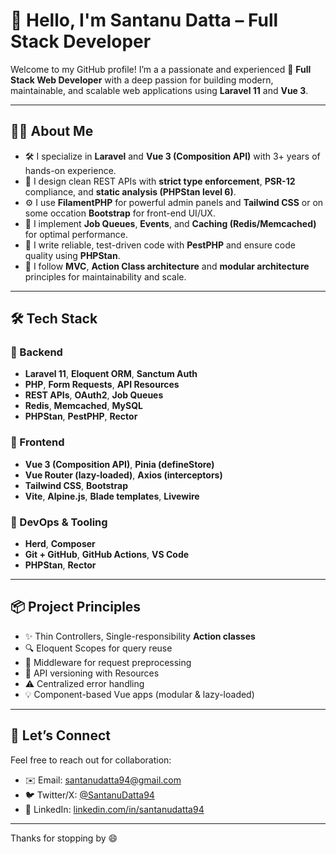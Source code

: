 # 👋 Hello, I'm Santanu Datta – Full Stack Developer

Welcome to my GitHub profile! I’m a a passionate and experienced 🚀 **Full Stack Web Developer** with a deep passion for building modern, maintainable, and scalable web applications using **Laravel 11** and **Vue 3**.

---

## 🧑‍💻 About Me

- 🛠 I specialize in **Laravel** and **Vue 3 (Composition API)** with 3+ years of hands-on experience.
- 🧩 I design clean REST APIs with **strict type enforcement**, **PSR-12** compliance, and **static analysis (PHPStan level 6)**.
- ⚙️ I use **FilamentPHP** for powerful admin panels and **Tailwind CSS** or on some occation **Bootstrap** for front-end UI/UX.
- 🔁 I implement **Job Queues**, **Events**, and **Caching (Redis/Memcached)** for optimal performance.
- 🧪 I write reliable, test-driven code with **PestPHP** and ensure code quality using **PHPStan**.
- 🧠 I follow **MVC**, **Action Class architecture** and **modular architecture** principles for maintainability and scale.

---

## 🛠️ Tech Stack

### 🔹 Backend
- **Laravel 11**, **Eloquent ORM**, **Sanctum Auth**
- **PHP**, **Form Requests**, **API Resources**
- **REST APIs**, **OAuth2**, **Job Queues**
- **Redis**, **Memcached**, **MySQL**
- **PHPStan**, **PestPHP**, **Rector**

### 🔸 Frontend
- **Vue 3 (Composition API)**, **Pinia (defineStore)**
- **Vue Router (lazy-loaded)**, **Axios (interceptors)**
- **Tailwind CSS**, **Bootstrap**
- **Vite**, **Alpine.js**, **Blade templates**, **Livewire**

### 🔧 DevOps & Tooling
- **Herd**, **Composer**
- **Git + GitHub**, **GitHub Actions**, **VS Code**
- **PHPStan**, **Rector**

---

## 📦 Project Principles

- ✨ Thin Controllers, Single-responsibility **Action classes** 
- 🔍 Eloquent Scopes for query reuse  
- 🧰 Middleware for request preprocessing  
- 📁 API versioning with Resources  
- ⚠️ Centralized error handling  
- 💡 Component-based Vue apps (modular & lazy-loaded)

---

## 🤝 Let’s Connect

Feel free to reach out for collaboration:

- ✉️ Email: <a href="mailto://santanudatta94@gmail.com">santanudatta94@gmail.com</a>
- 🐦 Twitter/X: [@SantanuDatta94](https://twitter.com/santanudatta94)
- 💼 LinkedIn: [linkedin.com/in/santanudatta94](https://linkedin.com/in/santanudatta94)

---

Thanks for stopping by 😄
